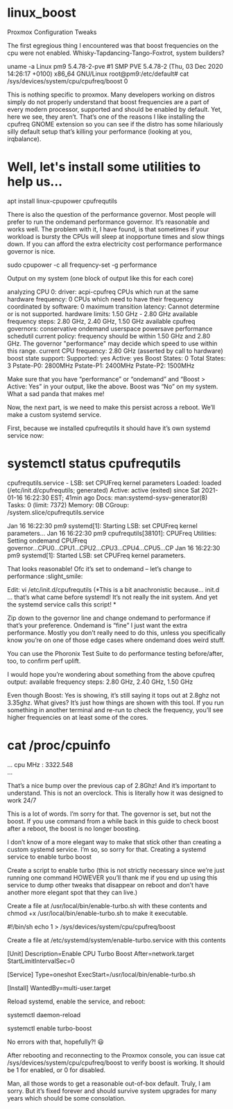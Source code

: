 # linux_boost

Proxmox Configuration Tweaks

The first egregious thing I encountered was that boost frequencies on the cpu were not enabled. Whisky-Tapdancing-Tango-Foxtrot, system builders?

uname -a
Linux pm9 5.4.78-2-pve #1 SMP PVE 5.4.78-2 (Thu, 03 Dec 2020 14:26:17 +0100) x86_64 GNU/Linux
root@pm9:/etc/default# cat /sys/devices/system/cpu/cpufreq/boost
0

This is nothing specific to proxmox. Many developers working on distros simply do not properly understand that boost frequencies are a part of every modern processor, supported and should be enabled by default. Yet, here we see, they aren’t. That’s one of the reasons I like installing the cpufreq GNOME extension so you can see if the distro has some hilariously silly default setup that’s killing your performance (looking at you, irqbalance).


# Well, let's install some utilities to help us...
apt install linux-cpupower cpufrequtils 

There is also the question of the performance governor. Most people will prefer to run the ondemand performance governor. It’s reasonable and works well. The problem with it, I have found, is that sometimes if your workload is bursty the CPUs will sleep at inopportune times and slow things down. If you can afford the extra electricity cost performance performance governor is nice.

sudo cpupower -c all frequency-set -g performance

Output on my system (one block of output like this for each core)

analyzing CPU 0:
  driver: acpi-cpufreq
  CPUs which run at the same hardware frequency: 0
  CPUs which need to have their frequency coordinated by software: 0
  maximum transition latency:  Cannot determine or is not supported.
  hardware limits: 1.50 GHz - 2.80 GHz
  available frequency steps:  2.80 GHz, 2.40 GHz, 1.50 GHz
  available cpufreq governors: conservative ondemand userspace powersave performance schedutil
  current policy: frequency should be within 1.50 GHz and 2.80 GHz.
                  The governor "performance" may decide which speed to use
                  within this range.
  current CPU frequency: 2.80 GHz (asserted by call to hardware)
  boost state support:
    Supported: yes
    Active: yes
    Boost States: 0
    Total States: 3
    Pstate-P0:  2800MHz
    Pstate-P1:  2400MHz
    Pstate-P2:  1500MHz

Make sure that you have “performance” or “ondemand” and “Boost > Active: Yes” in your output, like the above. Boost was “No” on my system. What a sad panda that makes me!

Now, the next part, is we need to make this persist across a reboot. We’ll make a custom systemd service.

First, because we installed cpufrequtils it should have it’s own systemd service now:

# systemctl status cpufrequtils

cpufrequtils.service - LSB: set CPUFreq kernel parameters
   Loaded: loaded (/etc/init.d/cpufrequtils; generated)
   Active: active (exited) since Sat 2021-01-16 16:22:30 EST; 41min ago
     Docs: man:systemd-sysv-generator(8)
    Tasks: 0 (limit: 7372)
   Memory: 0B
   CGroup: /system.slice/cpufrequtils.service

Jan 16 16:22:30 pm9 systemd[1]: Starting LSB: set CPUFreq kernel parameters...
Jan 16 16:22:30 pm9 cpufrequtils[38101]: CPUFreq Utilities: Setting ondemand CPUFreq governor...CPU0...CPU1...CPU2...CPU3...CPU4...CPU5...CP
Jan 16 16:22:30 pm9 systemd[1]: Started LSB: set CPUFreq kernel parameters.


That looks reasonable! Ofc it’s set to ondemand – let’s change to performance :slight_smile:

Edit: vi /etc/init.d/cpufrequtils
(*This is a bit anachronistic because… init.d … that’s what came before systemd! It’s not really the init system. And yet the systemd service calls this script! *

Zip down to the governor line and change ondemand to performance if that’s your preference. Ondemand is “fine” I just want the extra performance. Mostly you don’t really need to do this, unless you specifically know you’re on one of those edge cases where ondemand does weird stuff.

You can use the Phoronix Test Suite to do performance testing before/after, too, to confirm perf uplift.

I would hope you’re wondering about something from the above cpufreq output:
available frequency steps: 2.80 GHz, 2.40 GHz, 1.50 GHz

Even though Boost: Yes is showing, it’s still saying it tops out at 2.8ghz not 3.35ghz. What gives? It’s just how things are shown with this tool. If you run something in another terminal and re-run to check the frequency, you’ll see higher frequencies on at least some of the cores.

# cat /proc/cpuinfo 
...
cpu MHz         : 3322.548  
...

That’s a nice bump over the previous cap of 2.8Ghz! And it’s important to understand. This is not an overclock. This is literally how it was designed to work 24/7

This is a lot of words. I’m sorry for that. The governor is set, but not the boost. If you use command from a while back in this guide to check boost after a reboot, the boost is no longer boosting.

I don’t know of a more elegant way to make that stick other than creating a custom systemd service. I’m so, so sorry for that.
Creating a systemd service to enable turbo boost

Create a script to enable turbo (this is not strictly necessary since we’re just running one command HOWEVER you’ll thank me if you end up using this service to dump other tweaks that disappear on reboot and don’t have another more elegant spot that they can live.)

Create a file at /usr/local/bin/enable-turbo.sh with these contents and chmod +x /usr/local/bin/enable-turbo.sh to make it executable.

#!/bin/sh
echo 1 >  /sys/devices/system/cpu/cpufreq/boost

Create a file at /etc/systemd/system/enable-turbo.service with this contents

[Unit]
Description=Enable CPU Turbo Boost
After=network.target
StartLimitIntervalSec=0

[Service]
Type=oneshot
ExecStart=/usr/local/bin/enable-turbo.sh


[Install]
WantedBy=multi-user.target

Reload systemd, enable the service, and reboot:

systemctl daemon-reload

systemctl enable turbo-boost

No errors with that, hopefully?! :smiley:

After rebooting and reconnecting to the Proxmox console, you can issue cat /sys/devices/system/cpu/cpufreq/boost to verify boost is working. It should be 1 for enabled, or 0 for disabled.

Man, all those words to get a reasonable out-of-box default. Truly, I am sorry. But it’s fixed forever and should survive system upgrades for many years which should be some consolation.
